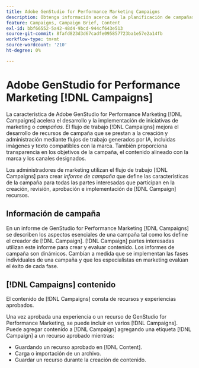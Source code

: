 ```yaml
---
title: Adobe GenStudio for Performance Marketing Campaigns
description: Obtenga información acerca de la planificación de campañas centralizadas y la creación de instrucciones de Campaign.
feature: Campaigns, Campaign Brief, Content
exl-id: bbf66552-5a42-48d4-9bcd-944cf643e513
source-git-commit: 8fafd823d3d67cadfe095857723ba1e57e2a14fb
workflow-type: tm+mt
source-wordcount: '210'
ht-degree: 0%

---
```


# Adobe GenStudio for Performance Marketing [!DNL Campaigns]

La característica de Adobe GenStudio for Performance Marketing [!DNL Campaigns] acelera el desarrollo y la implementación de iniciativas de marketing o _campañas_. El flujo de trabajo [!DNL Campaigns] mejora el desarrollo de recursos de campaña que se prestan a la creación y administración mediante flujos de trabajo generados por IA, incluidas imágenes y texto compatibles con la marca. También proporciona transparencia en los objetivos de la campaña, el contenido alineado con la marca y los canales designados.

Los administradores de marketing utilizan el flujo de trabajo [!DNL Campaigns] para crear _informe de campaña_ que define las características de la campaña para todas las partes interesadas que participan en la creación, revisión, aprobación e implementación de [!DNL Campaign] recursos.

## Información de campaña

En un informe de GenStudio for Performance Marketing [!DNL Campaigns] se describen los aspectos esenciales de una campaña tal como los define el creador de [!DNL Campaign]. [!DNL Campaign] partes interesadas utilizan este informe para crear y evaluar contenido. Los informes de campaña son dinámicos. Cambian a medida que se implementan las fases individuales de una campaña y que los especialistas en marketing evalúan el éxito de cada fase.

## [!DNL Campaigns] contenido

El contenido de [!DNL Campaigns] consta de recursos y experiencias aprobados.

Una vez aprobada una experiencia o un recurso de GenStudio for Performance Marketing, se puede incluir en varios [!DNL Campaigns]. Puede agregar contenido a [!DNL Campaign] agregando una etiqueta [!DNL Campaign] a un recurso aprobado mientras:

* Guardando un recurso aprobado en [!DNL Content].
* Carga o importación de un archivo.
* Guardar un recurso durante la creación de contenido.
